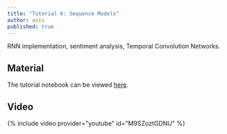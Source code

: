 ```yaml
---
title: "Tutorial 6: Sequence Models"
author: aviv
published: true
---
```


RNN implementation, sentiment analysis, Temporal Convolution Networks.

## Material

The tutorial notebook can be viewed [here](https://nbviewer.jupyter.org/github/vistalab-technion/cs236781-tutorials/blob/master/t06/tutorial6-SeqModels.ipynb?flush_cache=true).

## Video

{% include video provider="youtube" id="M9SZoztGDNU" %}

